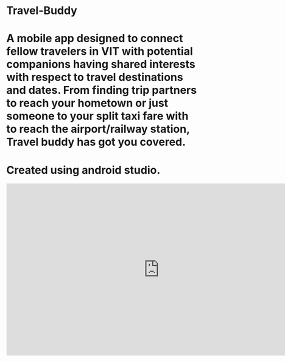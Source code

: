 


# Travel-Buddy
# A mobile app designed to connect fellow travelers in VIT with potential companions having shared interests with respect to travel destinations and dates. From finding trip partners to reach your hometown or just someone to your split taxi fare with to reach the airport/railway station, Travel buddy has got you covered.
# Created using android studio.
<iframe style="border: 1px solid rgba(0, 0, 0, 0.1);" width="800" height="450" src="https://embed.figma.com/slides/us44YDA9U6eVn0k1CSsMcD/Travel-Buddy?node-id=3-117&embed-host=share" allowfullscreen></iframe>
